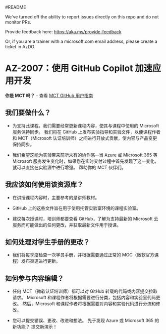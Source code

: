 #README

We've turned off the ability to report issues directly on this repo and do not monitor PRs.

Provide feedback here: https://aka.ms/provide-feedback

Or, if you are a trainer with a microsoft.com email address, please create a ticket in AzDO.

# AZ-2007：使用 GitHub Copilot 加速应用开发

**你是 MCT 吗？** - 查看 [MCT GitHub 用户指南](https://microsoftlearning.github.io/MCT-User-Guide/)

## 我们要做什么？ 

- 为支持此课程，我们需要经常更新课程内容，使其与课程中使用的 Microsoft 服务保持同步。 我们将在 GitHub 上发布实验指导和实验文件，以便课程作者和 MCT（Microsoft 认证培训师）之间进行开放式贡献，使内容与产品变更保持同步。

- 我们希望这能为实验带来前所未有的协作感--当 Azure 或 Microsoft 365 等 Microsoft 服务发生变化时，如果您在实时交付过程中首先发现了这一变化，就可以直接在实验源中进行增强。 帮助你的 MCT 伙伴们。

## 我应该如何使用该资源库？

- 在讲授课程内容时，主要参考的是讲师教材。

- GitHub 上的这些文件旨在用于使用托管实验室环境的课程实验室。

- 建议每次授课时，培训师都要查看 GitHub，了解为支持最新的 Microsoft 云服务而可能做出的任何更改，并获取最新文件用于授课。

## 如何处理对学生手册的更改？

- 我们将每季度检查一次学员手册，并根据需要通过正常的 MOC（微软官方课程）发布渠道进行更新。

## 如何参与内容编辑？

- 任何 MCT（微软认证培训师）都可以对 GitHub 转载的代码或内容提交拉取请求。 Microsoft 和课程作者将根据需要进行分类，包括内容和实验室代码更改。
然后，Microsoft 和课程作者将根据需要对内容和实验代码进行分流和修改。

- 您可以提交错误、更改、改进和想法。 先于发现 Azure 或 Microsoft 365 的新功能？ 提交新演示！
